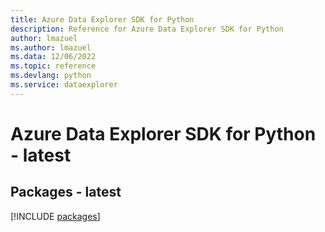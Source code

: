 ```yaml
---
title: Azure Data Explorer SDK for Python
description: Reference for Azure Data Explorer SDK for Python
author: lmazuel
ms.author: lmazuel
ms.data: 12/06/2022
ms.topic: reference
ms.devlang: python
ms.service: dataexplorer
---
```

# Azure Data Explorer SDK for Python - latest
## Packages - latest
[!INCLUDE [packages](data-explorer-index.md)]